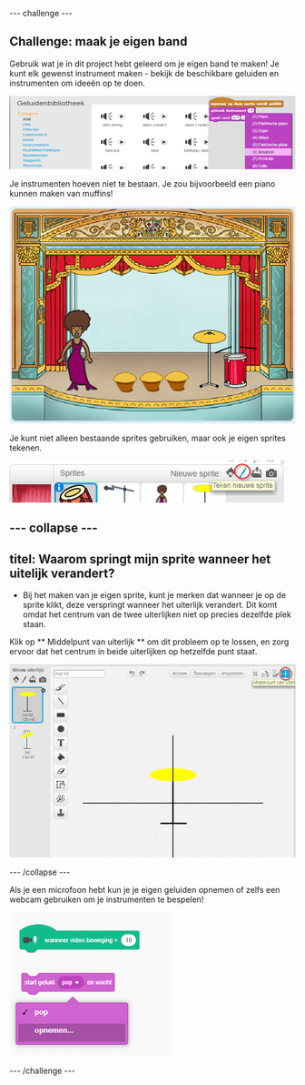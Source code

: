 \--- challenge \---

## Challenge: maak je eigen band

Gebruik wat je in dit project hebt geleerd om je eigen band te maken! Je kunt elk gewenst instrument maken - bekijk de beschikbare geluiden en instrumenten om ideeën op te doen.

![screenshot](images/band-ideas.png)

Je instrumenten hoeven niet te bestaan. Je zou bijvoorbeeld een piano kunnen maken van muffins!

![screenshot](images/band-piano.png)

Je kunt niet alleen bestaande sprites gebruiken, maar ook je eigen sprites tekenen.

![screenshot](images/band-draw.png)

## \--- collapse \---

## titel: Waarom springt mijn sprite wanneer het uitelijk verandert?

+ Bij het maken van je eigen sprite, kunt je merken dat wanneer je op de sprite klikt, deze verspringt wanneer het uiterlijk verandert. Dit komt omdat het centrum van de twee uiterlijken niet op precies dezelfde plek staan.

Klik op ** Middelpunt van uiterlijk ** om dit probleem op te lossen, en zorg ervoor dat het centrum in beide uiterlijken op hetzelfde punt staat.

![screenshot](images/band-center.png)

\--- /collapse \---

Als je een microfoon hebt kun je je eigen geluiden opnemen of zelfs een webcam gebruiken om je instrumenten te bespelen!

![screenshot](images/band-io.png)

\--- /challenge \---